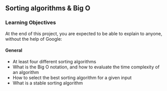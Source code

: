 ## Sorting algorithms & Big O

### Learning Objectives

At the end of this project, you are expected to be able to explain to anyone, without the help of Google:

#### General

- At least four different sorting algorithms
- What is the Big O notation, and how to evaluate the time complexity of an algorithm
- How to select the best sorting algorithm for a given input
- What is a stable sorting algorithm
